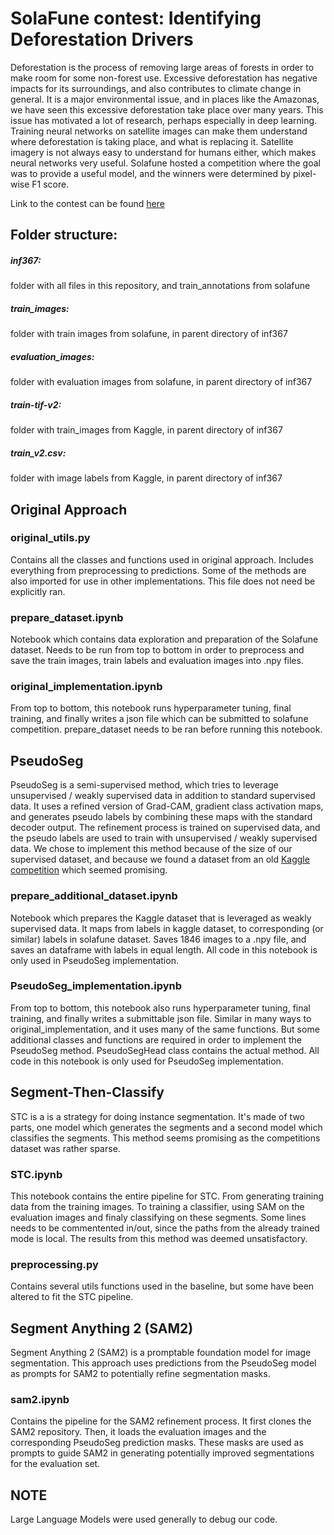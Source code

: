 #  SolaFune contest: Identifying Deforestation Drivers

Deforestation is the process of removing large areas of forests in order to make room for some non-forest use. Excessive deforestation has negative impacts for its surroundings, and also contributes to climate change in general. It is a major environmental issue, and in places like the Amazonas, we have seen this excessive deforestation take place over many years. This issue has motivated a lot of research, perhaps especially in deep learning. Training neural networks on satellite images can make them understand where deforestation is taking place, and what is replacing it. Satellite imagery is not always easy to understand for humans either, which makes neural networks very useful.  Solafune hosted a competition where the goal was to provide a useful model, and the winners were determined by pixel-wise F1 score.   

Link to the contest can be found [here](https://solafune.com/competitions/68ad4759-4686-4bb3-94b8-7063f755b43d?menu=about&tab=overview)

## Folder structure: 
##### inf367: 
folder with all files in this repository, and train_annotations from solafune
##### train_images: 
folder with train images from solafune, in parent directory of inf367
##### evaluation_images: 
folder with evaluation images from solafune, in parent directory of inf367
##### train-tif-v2: 
folder with train_images from Kaggle, in parent directory of inf367
##### train_v2.csv:
folder with image labels from Kaggle,  in parent directory of inf367

## Original Approach

### original_utils.py

Contains all the classes and functions used in original approach. Includes everything from preprocessing to predictions. Some of the methods are also imported for use in other implementations. This file does not need be explicitly ran. 

### prepare_dataset.ipynb

Notebook which contains data exploration and preparation of the Solafune dataset. Needs to be run from top to bottom in order to preprocess and save the train images, train labels and evaluation images into .npy files. 

### original_implementation.ipynb

From top to bottom, this notebook runs hyperparameter tuning, final training, and finally writes a json file which can be submitted to solafune competition. prepare_dataset needs to be ran before running this notebook. 

## PseudoSeg

PseudoSeg is a semi-supervised method, which tries to leverage unsupervised / weakly supervised data in addition to standard supervised data. It uses a refined version of Grad-CAM, gradient class activation maps, and generates pseudo labels by combining these maps with the standard decoder output. The refinement process is trained on supervised data, and the pseudo labels are used to train with unsupervised / weakly supervised data. We chose to implement this method because of the size of our supervised dataset, and because we found a dataset from an old [Kaggle competition](https://www.kaggle.com/competitions/planet-understanding-the-amazon-from-space/data) which seemed promising. 

### prepare_additional_dataset.ipynb

Notebook which prepares the Kaggle dataset that is leveraged as weakly supervised data. It maps from labels in kaggle dataset, to corresponding (or similar) labels in solafune dataset. Saves 1846 images to a .npy file, and saves an dataframe with labels in equal length. All code in this notebook is only used in PseudoSeg implementation. 

### PseudoSeg_implementation.ipynb

 From top to bottom, this notebook also runs hyperparameter tuning, final training, and finally writes a submittable json file. Similar in many ways to original_implementation, and it uses many of the same functions. But some additional classes and functions are required in order to implement the PseudoSeg method. PseudoSegHead class contains the actual method. All code in this notebook is only used for PseudoSeg implementation. 

## Segment-Then-Classify

STC is a is a strategy for doing instance segmentation. It's made of two parts, one model which generates the segments and a second model which classifies the segments. This method seems promising as the competitions dataset was rather sparse. 

### STC.ipynb

This notebook contains the entire pipeline for STC. From generating training data from the training images. To training a classifier, using SAM on the evaluation images and finaly classifying on these segments. Some lines needs to be commentented in/out, since the paths from the already trained mode is local. The results from this method was deemed unsatisfactory. 

### preprocessing.py 
Contains several utils functions used in the baseline, but some have been altered to fit the STC pipeline.

## Segment Anything 2 (SAM2)

Segment Anything 2 (SAM2) is a promptable foundation model for image segmentation. This approach uses predictions from the PseudoSeg model as prompts for SAM2 to potentially refine segmentation masks.

### sam2.ipynb

Contains the pipeline for the SAM2 refinement process. It first clones the SAM2 repository. Then, it loads the evaluation images and the corresponding PseudoSeg prediction masks. These masks are used as prompts to guide SAM2 in generating potentially improved segmentations for the evaluation set.


## NOTE

Large Language Models were used generally to debug our code. 